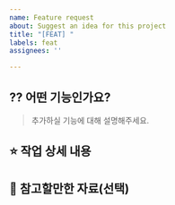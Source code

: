 ```yaml
---
name: Feature request
about: Suggest an idea for this project
title: "[FEAT] "
labels: feat
assignees: ''

---
```


## ⁇ 어떤 기능인가요?

> 추가하실 기능에 대해 설명해주세요.

## ⭐️ 작업 상세 내용

## 📖 참고할만한 자료(선택)
